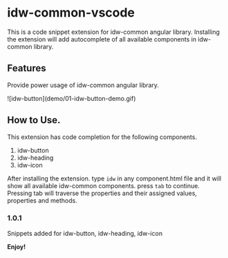 # idw-common-vscode

This is a code snippet extension for idw-common angular library. Installing the extension will add autocomplete of all available components in idw-common library.

## Features

Provide power usage of idw-common angular library.

\!\[idw-button\]\(demo/01-idw-button-demo.gif\)

## How to Use.

This extension has code completion for the following components.
1. idw-button
2. idw-heading
3. idw-icon

After installing the extension. type `idw` in any component.html file and it will show all available idw-common components. press `tab` to continue. Pressing tab will traverse the properties and their assigned values, properties and methods. 

### 1.0.1

Snippets added for idw-button, idw-heading, idw-icon

**Enjoy!**
